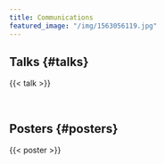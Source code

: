 ```yaml
---
title: Communications
featured_image: "/img/1563056119.jpg"
---
```




## <i class="fa fa-commenting" aria-hidden="true"></i> Talks {#talks}

{{< talk >}}



<br>


## <i class="fa fa-file-image-o" aria-hidden="true"></i> Posters {#posters}

{{< poster >}}
